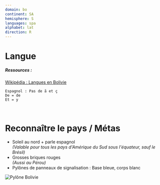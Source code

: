 ```yaml
---
domain: bo
continent: SA
hemisphere: S
languages: spa
alphabet: lat
direction: R
---
```


# Langue

##### Ressources :

[Wikipédia : Langues en Bolivie](https://fr.wikipedia.org/wiki/Langues_en_Bolivie)

```
Espagnol : Pas de ã et ç
De = de
Et = y
```

<br/>

# Reconnaître le pays / Métas

- Soleil au nord + parle espagnol  
  *(Valable pour tous les pays d'Amérique du Sud sous l'équateur, sauf le Brésil)*
- Grosses briques rouges  
  *(Aussi au Pérou)*
- Pylônes de panneaux de signalisation : Base bleue, corps blanc

![Pylône Bolivie](/images/countries/bo/pylone.png)
